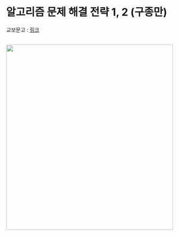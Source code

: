 # 알고리즘 문제 해결 전략 1, 2 (구종만)
교보문고 : [링크](https://product.kyobobook.co.kr/detail/S000001032946)

<br>
<img src="https://contents.kyobobook.co.kr/sih/fit-in/458x0/pdt/9788966260546.jpg" width="450px" height="500px" ></img>
</br>